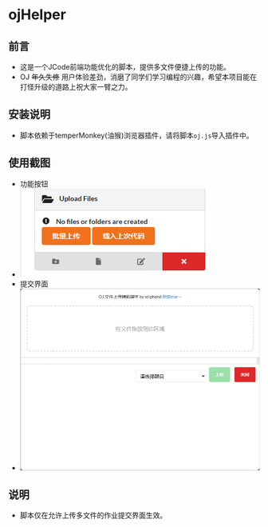 # ojHelper

## 前言
- 这是一个JCode前端功能优化的脚本，提供多文件便捷上传的功能。
- OJ ~~年久失修~~ 用户体验差劲，消磨了同学们学习编程的兴趣，希望本项目能在打怪升级的道路上祝大家一臂之力。

## 安装说明
- 脚本依赖于temperMonkey(油猴)浏览器插件，请将脚本`oj.js`导入插件中。

## 使用截图
- 功能按钮
- ![](/pic1.png "")
- 提交界面
- ![](/pic2.png "")

## 说明
- 脚本仅在允许上传多文件的作业提交界面生效。